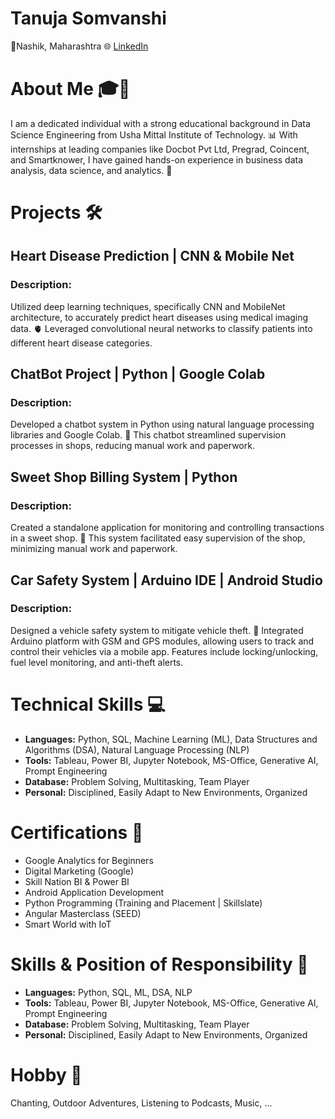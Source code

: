 # Tanuja Somvanshi
📍Nashik, Maharashtra
🌐 [LinkedIn](www.linkedin.com/in/tanuja-somvanshi)

# About Me 🎓💼
I am a dedicated individual with a strong educational background in Data Science Engineering from Usha Mittal Institute of Technology. 📊 With internships at leading companies like Docbot Pvt Ltd, Pregrad, Coincent, and Smartknower, I have gained hands-on experience in business data analysis, data science, and analytics. 🚀

# Projects 🛠️

## Heart Disease Prediction | CNN & Mobile Net
### Description:
Utilized deep learning techniques, specifically CNN and MobileNet architecture, to accurately predict heart diseases using medical imaging data. 🫀 Leveraged convolutional neural networks to classify patients into different heart disease categories.

## ChatBot Project | Python | Google Colab
### Description:
Developed a chatbot system in Python using natural language processing libraries and Google Colab. 🤖 This chatbot streamlined supervision processes in shops, reducing manual work and paperwork.

## Sweet Shop Billing System | Python
### Description:
Created a standalone application for monitoring and controlling transactions in a sweet shop. 🍬 This system facilitated easy supervision of the shop, minimizing manual work and paperwork.

## Car Safety System | Arduino IDE | Android Studio
### Description:
Designed a vehicle safety system to mitigate vehicle theft. 🚗 Integrated Arduino platform with GSM and GPS modules, allowing users to track and control their vehicles via a mobile app. Features include locking/unlocking, fuel level monitoring, and anti-theft alerts.

# Technical Skills 💻

- **Languages:** Python, SQL, Machine Learning (ML), Data Structures and Algorithms (DSA), Natural Language Processing (NLP)
- **Tools:** Tableau, Power BI, Jupyter Notebook, MS-Office, Generative AI, Prompt Engineering
- **Database:** Problem Solving, Multitasking, Team Player
- **Personal:** Disciplined, Easily Adapt to New Environments, Organized

# Certifications 🏅

- Google Analytics for Beginners
- Digital Marketing (Google)
- Skill Nation BI & Power BI
- Android Application Development
- Python Programming (Training and Placement | Skillslate)
- Angular Masterclass (SEED)
- Smart World with IoT

# Skills & Position of Responsibility 💼

- **Languages:** Python, SQL, ML, DSA, NLP
- **Tools:** Tableau, Power BI, Jupyter Notebook, MS-Office, Generative AI, Prompt Engineering
- **Database:** Problem Solving, Multitasking, Team Player
- **Personal:** Disciplined, Easily Adapt to New Environments, Organized

# Hobby 🌟

Chanting, Outdoor Adventures, Listening to Podcasts, Music, ...
